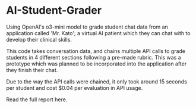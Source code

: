 # AI-Student-Grader
Using OpenAI's o3-mini model to grade student chat data from an application called 'Mr. Kato'; a virtual AI patient which they can chat with to develop their clinical skills.

This code takes conversation data, and chains multiple API calls to grade students in 4 different sections following a pre-made rubric. This was a prototype which was planned to be incorporated into the application after they finish their chat.

Due to the way the API calls were chained, it only took around 15 seconds per student and cost $0.04 per evaluation in API usage.

Read the full report here.
